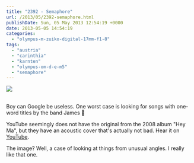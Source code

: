 ```yaml
---
title: "2392 - Semaphore"
url: /2013/05/2392-semaphore.html
publishDate: Sun, 05 May 2013 12:54:19 +0000
date: 2013-05-05 14:54:19
categories: 
  - "olympus-m-zuiko-digital-17mm-f1-8"
tags: 
  - "austria"
  - "carinthia"
  - "karnten"
  - "olympus-om-d-e-m5"
  - "semaphore"
---
```

<div class="container">
<div class="center"><a target="_blank" href="https://d25zfm9zpd7gm5.cloudfront.net/1200x1200/2013/20130504_075353_lr.jpg"><img src="https://d25zfm9zpd7gm5.cloudfront.net/0600x0600/2013/20130504_075353_lr.jpg" /></a></div>
</div>
<br />

Boy can Google be useless. One worst case is looking for songs with one-word titles by the band James 🙂

 YouTube seemingly does not have the original from the 2008 album "Hey Ma", but they have an acoustic cover that's actually not bad. Hear it on <a href="http://www.youtube.com/watch?v=zLp8JGtpXjQ" target="_blank">YouTube</a>.

The image? Well, a case of looking at things from unusual angles. I really like that one.
